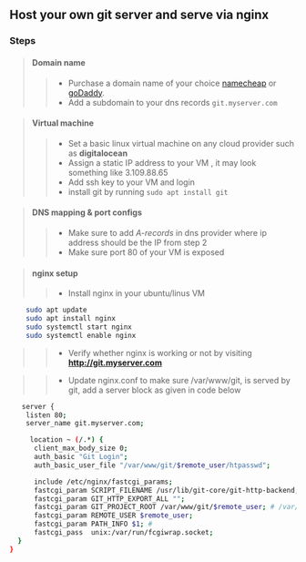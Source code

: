 ## Host your own git server and serve via nginx

### Steps

> #### Domain name
> > * Purchase a domain name of your choice [namecheap](https://namecheap.com) or [goDaddy](https://godaddy.com).
> > * Add a subdomain to your dns records ```git.myserver.com```

> #### Virtual machine
> > * Set a basic linux virtual machine on any cloud provider such as **digitalocean**
> > * Assign a static IP address to your VM , it may look something like 3.109.88.65
> > * Add ssh key to your VM and login
> > * install git by running ```sudo apt install git```


> #### DNS mapping & port configs
> > * Make sure to add *A-records* in dns provider where ip address should be the IP from step 2
> > * Make sure port 80 of your VM is exposed


> #### nginx setup
> > * Install nginx in your ubuntu/linus VM
```bash
    sudo apt update
    sudo apt install nginx
    sudo systemctl start nginx
    sudo systemctl enable nginx
```
> > * Verify whether nginx is working or not by visiting **http://git.myserver.com**

> > * Update nginx.conf to make sure /var/www/git, is served by git, add a server block as given in code below
```bash
   server {
    listen 80;
    server_name git.myserver.com;

     location ~ (/.*) {
      client_max_body_size 0; 
      auth_basic "Git Login";
      auth_basic_user_file "/var/www/git/$remote_user/htpasswd";

      include /etc/nginx/fastcgi_params;
      fastcgi_param SCRIPT_FILENAME /usr/lib/git-core/git-http-backend; 
      fastcgi_param GIT_HTTP_EXPORT_ALL "";
      fastcgi_param GIT_PROJECT_ROOT /var/www/git/$remote_user; # /var/www/git is the location of all of your git repositories.
      fastcgi_param REMOTE_USER $remote_user;
      fastcgi_param PATH_INFO $1; # 
      fastcgi_pass  unix:/var/run/fcgiwrap.socket;
  }
}
```